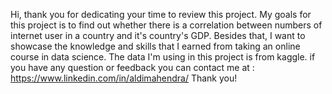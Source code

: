 Hi, thank you for dedicating your time to review this project. My goals for this project is to find out whether there is a correlation between numbers of internet user in a country and it's country's GDP.
Besides that, I want to showcase the knowledge and skills that I earned from taking an online course in data science.
The data I'm using in this project is from kaggle.
if you have any question or feedback you can contact me at : https://www.linkedin.com/in/aldimahendra/
Thank you!
